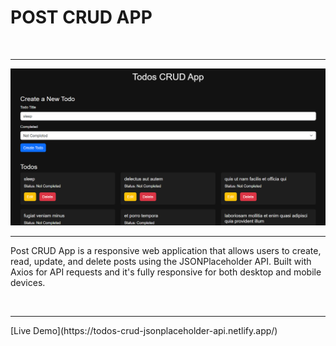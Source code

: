 <h1>POST CRUD APP </h1>
<br>
<hr>
<img src="./todos.png" alt="">
<br>
<hr>
<p>Post CRUD App is a responsive web application that allows users to create, read, update, and delete posts using the JSONPlaceholder API. Built with Axios for API requests and it's fully responsive for both desktop and mobile devices.</p>
<br>
<hr>
<p>[Live Demo](https://todos-crud-jsonplaceholder-api.netlify.app/)</p>